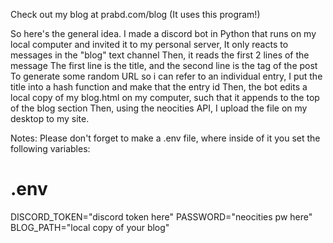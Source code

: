 Check out my blog at prabd.com/blog
(It uses this program!)

So here's the general idea.
I made a discord bot in Python that runs on my local computer and invited it to my personal server,
It only reacts to messages in the "blog" text channel
Then, it reads the first 2 lines of the message
The first line is the title, and the second line is the tag of the post
To generate some random URL so i can refer to an individual entry, I put the title into a hash function and make that the entry id
Then, the bot edits a local copy of my blog.html on my computer, such that it appends to the top of the blog section
Then, using the neocities API, I upload the file on my desktop to my site.

Notes:
Please don't forget to make a .env file, where inside of it you set the following variables:
# .env
DISCORD_TOKEN="discord token here"
PASSWORD="neocities pw here"
BLOG_PATH="local copy of your blog"
